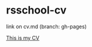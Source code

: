 # rsschool-cv

link on cv.md (branch: gh-pages) 

[This is my CV](https://github.com/tikhonmoskvin039/rsschool-cv/blob/gh-pages/cv.md "Моё CV на GitHub")


